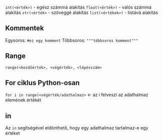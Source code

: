 `int(<érték>)` - egész számmá alakítás
`float(<érték>)` - valós számmá alakítás
`str(<érték>` - szöveggé alakítás
`list(<értékek>)` - listává alakítás

## Kommentek

Egysoros: `#ez egy komment`
Többsoros: `"""többsoros komment"""`

## Range
`range(<kezdőérték>, <végérték>, <lépésszám>`

## For ciklus Python-osan

`for i in range(<végérték/adathalmaz>` <- az i felveszi az adathalmaz elemének értékét 

## in
Az `in` segítségével eldönthető, hogy egy adathalmaz tartalmaz-e egy értéket